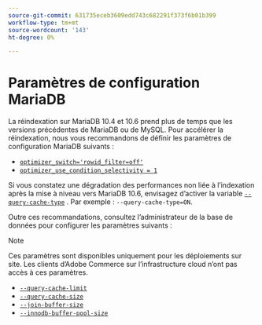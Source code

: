 ```yaml
---
source-git-commit: 631735eceb3609edd743c682291f373f6b01b399
workflow-type: tm+mt
source-wordcount: '143'
ht-degree: 0%

---
```

# Paramètres de configuration MariaDB

La réindexation sur MariaDB 10.4 et 10.6 prend plus de temps que les versions précédentes de MariaDB ou de MySQL. Pour accélérer la réindexation, nous vous recommandons de définir les paramètres de configuration MariaDB suivants :

* [`optimizer_switch='rowid_filter=off'`](https://mariadb.com/kb/en/optimizer-switch/)
* [`optimizer_use_condition_selectivity = 1`](https://mariadb.com/products/skysql/docs/reference/es/system-variables/optimizer_use_condition_selectivity/)

Si vous constatez une dégradation des performances non liée à l’indexation après la mise à niveau vers MariaDB 10.6, envisagez d’activer la variable [`--query-cache-type`](https://mariadb.com/kb/en/server-system-variables/#query_cache_type) . Par exemple : `--query-cache-type=ON`.

Outre ces recommandations, consultez l’administrateur de la base de données pour configurer les paramètres suivants :

>[!NOTE]
>
>Ces paramètres sont disponibles uniquement pour les déploiements sur site. Les clients d’Adobe Commerce sur l’infrastructure cloud n’ont pas accès à ces paramètres.

* [`--query-cache-limit`](https://mariadb.com/kb/en/server-system-variables/#query_cache_limit)
* [`--query-cache-size`](https://mariadb.com/kb/en/server-system-variables/#query_cache_size)
* [`--join-buffer-size`](https://mariadb.com/kb/en/server-system-variables/#join_buffer_size)
* [`--innodb-buffer-pool-size`](https://mariadb.com/kb/en/innodb-buffer-pool/#innodb_buffer_pool_size)

